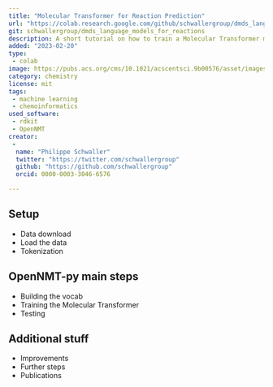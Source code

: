 ```yaml
---
title: "Molecular Transformer for Reaction Prediction"
url: "https://colab.research.google.com/github/schwallergroup/dmds_language_models_for_reactions/blob/main/ex_reaction_prediction.ipynb"
git: schwallergroup/dmds_language_models_for_reactions
description: A short tutorial on how to train a Molecular Transformer model (https://pubs.acs.org/doi/full/10.1021/acscentsci.9b00576) on the USPTO_MIT dataset.
added: "2023-02-20"
type: 
 - colab
image: https://pubs.acs.org/cms/10.1021/acscentsci.9b00576/asset/images/medium/oc9b00576_0009.gif
category: chemistry
license: mit
tags: 
 - machine learning
 - chemoinformatics
used_software:
 - rdkit
 - OpenNMT
creator: 
 - 
  name: "Philippe Schwaller"
  twitter: "https://twitter.com/schwallergroup"
  github: "https://github.com/schwallergroup"
  orcid: 0000-0003-3046-6576

---
```

## Setup
- Data download
- Load the data
- Tokenization

## OpenNMT-py main steps
- Building the vocab
- Training the Molecular Transformer
- Testing

## Additional stuff
- Improvements
- Further steps
- Publications
